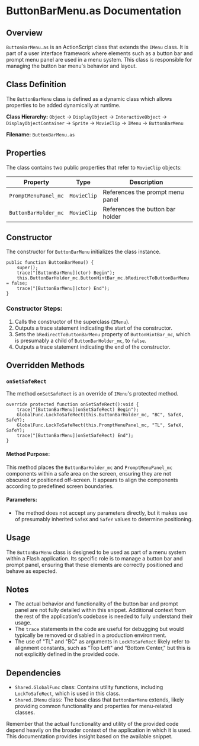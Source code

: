 # ButtonBarMenu.as Documentation

## Overview

`ButtonBarMenu.as` is an ActionScript class that extends the `IMenu` class.
It is part of a user interface framework where elements such as a button bar and prompt menu panel are used in a menu system.
This class is responsible for managing the button bar menu's behavior and layout.

## Class Definition

The `ButtonBarMenu` class is defined as a dynamic class which allows properties to be added dynamically at runtime.

**Class Hierarchy:** `Object` -> `DisplayObject` -> `InteractiveObject` -> `DisplayObjectContainer` -> `Sprite` -> `MovieClip` -> `IMenu` -> `ButtonBarMenu`

**Filename:** `ButtonBarMenu.as`

## Properties

The class contains two public properties that refer to `MovieClip` objects:

| Property              | Type        | Description                      |
|-----------------------|-------------|----------------------------------|
| `PromptMenuPanel_mc`  | `MovieClip` | References the prompt menu panel |
| `ButtonBarHolder_mc`  | `MovieClip` | References the button bar holder |

## Constructor

The constructor for `ButtonBarMenu` initializes the class instance.

```as3
public function ButtonBarMenu() {
    super();
    trace("[ButtonBarMenu](ctor) Begin");
    this.ButtonBarHolder_mc.ButtonHintBar_mc.bRedirectToButtonBarMenu = false;
    trace("[ButtonBarMenu](ctor) End");
}
```

### Constructor Steps:
1. Calls the constructor of the superclass (`IMenu`).
2. Outputs a trace statement indicating the start of the constructor.
3. Sets the `bRedirectToButtonBarMenu` property of `ButtonHintBar_mc`, which is presumably a child of `ButtonBarHolder_mc`, to `false`.
4. Outputs a trace statement indicating the end of the constructor.

## Overridden Methods

### `onSetSafeRect`

The method `onSetSafeRect` is an override of `IMenu`'s protected method.

```as3
override protected function onSetSafeRect():void {
    trace("[ButtonBarMenu](onSetSafeRect) Begin");
    GlobalFunc.LockToSafeRect(this.ButtonBarHolder_mc, "BC", SafeX, SafeY);
    GlobalFunc.LockToSafeRect(this.PromptMenuPanel_mc, "TL", SafeX, SafeY);
    trace("[ButtonBarMenu](onSetSafeRect) End");
}
```

#### Method Purpose:
This method places the `ButtonBarHolder_mc` and `PromptMenuPanel_mc` components within a safe area on the screen, ensuring they are not obscured or positioned off-screen. It appears to align the components according to predefined screen boundaries.

#### Parameters:
- The method does not accept any parameters directly, but it makes use of presumably inherited `SafeX` and `SafeY` values to determine positioning.

## Usage

The `ButtonBarMenu` class is designed to be used as part of a menu system within a Flash application. Its specific role is to manage a button bar and prompt panel, ensuring that these elements are correctly positioned and behave as expected.

## Notes

- The actual behavior and functionality of the button bar and prompt panel are not fully detailed within this snippet. Additional context from the rest of the application's codebase is needed to fully understand their usage.
- The `trace` statements in the code are useful for debugging but would typically be removed or disabled in a production environment.
- The use of "TL" and "BC" as arguments in `LockToSafeRect` likely refer to alignment constants, such as "Top Left" and "Bottom Center," but this is not explicitly defined in the provided code.

## Dependencies

- `Shared.GlobalFunc` class: Contains utility functions, including `LockToSafeRect`, which is used in this class.
- `Shared.IMenu` class: The base class that `ButtonBarMenu` extends, likely providing common functionality and properties for menu-related classes.

Remember that the actual functionality and utility of the provided code depend heavily on the broader context of the application in which it is used. This documentation provides insight based on the available snippet.
